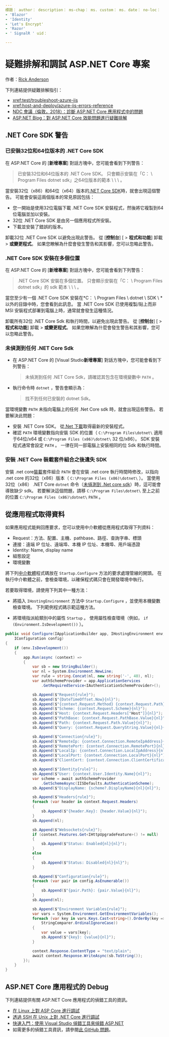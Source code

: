```yaml
---
標題： author： description： ms-chap： ms. custom： ms. date： no-loc：
- 'Blazor'
- 'Identity'
- 'Let's Encrypt'
- 'Razor'
- ' SignalR ' uid： 

---
```

# <a name="troubleshoot-and-debug-aspnet-core-projects"></a>疑難排解和調試 ASP.NET Core 專案

作者：[Rick Anderson](https://twitter.com/RickAndMSFT)

下列連結提供疑難排解指引：

* <xref:test/troubleshoot-azure-iis>
* <xref:host-and-deploy/azure-iis-errors-reference>
* [NDC 會議（倫敦，2018）：診斷 ASP.NET Core 應用程式中的問題](https://www.youtube.com/watch?v=RYI0DHoIVaA)
* [ASP.NET Blog：對 ASP.NET Core 效能問題進行疑難排解](https://blogs.msdn.microsoft.com/webdev/2018/05/23/asp-net-core-performance-improvements/)

## <a name="net-core-sdk-warnings"></a>.NET Core SDK 警告

### <a name="both-the-32-bit-and-64-bit-versions-of-the-net-core-sdk-are-installed"></a>已安裝32位和64位版本的 .NET Core SDK

在 ASP.NET Core 的 [**新增專案**] 對話方塊中，您可能會看到下列警告：

> 已安裝32位和64位版本的 .NET Core SDK。 只會顯示安裝在「C： \\ Program Files dotnet sdk」之64位版本的範本 \\ \\ \\ 。

當安裝32位（x86）和64位（x64）版本的[.NET Core SDK](https://dotnet.microsoft.com/download/dotnet-core)時，就會出現這個警告。 可能會安裝這兩個版本的常見原因包括：

* 您一開始是使用32位電腦下載 .NET Core SDK 安裝程式，然後將它複製到64位電腦並加以安裝。
* 32位 .NET Core SDK 是由另一個應用程式所安裝。
* 下載並安裝了錯誤的版本。

卸載32位 .NET Core SDK 以避免出現此警告。 從 [**控制台**] [  >  **程式和功能**] 卸載  >  **或變更程式**。 如果您瞭解為什麼會發生警告和其影響，您可以忽略此警告。

### <a name="the-net-core-sdk-is-installed-in-multiple-locations"></a>.NET Core SDK 安裝在多個位置

在 ASP.NET Core 的 [**新增專案**] 對話方塊中，您可能會看到下列警告：

> .NET Core SDK 安裝在多個位置。 只會顯示安裝在「C： \\ Program Files dotnet sdk」的 sdk 範本 \\ \\ \\ 。

當您至少有一個 .NET Core SDK 安裝在*C： \\ Program Files \\ dotnet \\ SDK \\ *以外的目錄中時，您會看到此訊息。 當 .NET Core SDK 已使用複製/貼上而非 MSI 安裝程式部署到電腦上時，通常就會發生這種情況。

卸載所有32位 .NET Core Sdk 和執行時間，以避免出現此警告。 從 [**控制台**] [  >  **程式和功能**] 卸載  >  **或變更程式**。 如果您瞭解為什麼會發生警告和其影響，您可以忽略此警告。

### <a name="no-net-core-sdks-were-detected"></a>未偵測到任何 .NET Core Sdk

* 在 ASP.NET Core 的 [Visual Studio**新增專案**] 對話方塊中，您可能會看到下列警告：

  > 未偵測到任何 .NET Core Sdk，請確認其包含在環境變數中 `PATH` 。

* 執行命令時 `dotnet` ，警告會顯示為：

  > 找不到任何已安裝的 dotnet Sdk。

當環境變數 `PATH` 未指向電腦上的任何 .Net Core sdk 時，就會出現這些警告。 若要解決此問題：

* 安裝 .NET Core SDK。 從[.Net 下載](https://dotnet.microsoft.com/download)取得最新的安裝程式。
* 確認 `PATH` 環境變數指向安裝 SDK 的位置（ `C:\Program Files\dotnet\` 適用于64位/x64 或 `C:\Program Files (x86)\dotnet\` 32 位/x86）。 SDK 安裝程式通常會設定 `PATH` 。 一律在同一部電腦上安裝相同的位 Sdk 和執行時間。

### <a name="missing-sdk-after-installing-the-net-core-hosting-bundle"></a>安裝 .NET Core 裝載套件組合之後遺失 SDK

安裝 .net core[裝載](xref:host-and-deploy/iis/index#install-the-net-core-hosting-bundle)套件組合 `PATH` 會在安裝 .net core 執行時間時修改，以指向 .net core 的32位（x86）版本（ `C:\Program Files (x86)\dotnet\` ）。 當使用32位（x86） .NET Core `dotnet` 命令（[未偵測到 .Net core sdk](#no-net-core-sdks-were-detected)）時，這可能會導致缺少 sdk。 若要解決這個問題，請移 `C:\Program Files\dotnet\` 至上之前的位置 `C:\Program Files (x86)\dotnet\` `PATH` 。

## <a name="obtain-data-from-an-app"></a>從應用程式取得資料

如果應用程式能夠回應要求，您可以使用中介軟體從應用程式取得下列資料：

* Request：方法、配置、主機、pathbase、路徑、查詢字串、標頭
* 連接：遠端 IP 位址、遠端埠、本機 IP 位址、本機埠、用戶端憑證
* Identity: Name, display name
* 組態設定
* 環境變數

將下列[中介軟體](xref:fundamentals/middleware/index#create-a-middleware-pipeline-with-iapplicationbuilder)程式碼放在 `Startup.Configure` 方法的要求處理管線的開頭。 在執行中介軟體之前，會檢查環境，以確保程式碼只會在開發環境中執行。

若要取得環境，請使用下列其中一種方法：

* 將插入 `IHostingEnvironment` 方法中 `Startup.Configure` ，並使用本機變數檢查環境。 下列範例程式碼示範這種方法。

* 將環境指派給類別中的屬性 `Startup` 。 使用屬性檢查環境（例如， `if (Environment.IsDevelopment())` ）。

```csharp
public void Configure(IApplicationBuilder app, IHostingEnvironment env, 
    IConfiguration config)
{
    if (env.IsDevelopment())
    {
        app.Run(async (context) =>
        {
            var sb = new StringBuilder();
            var nl = System.Environment.NewLine;
            var rule = string.Concat(nl, new string('-', 40), nl);
            var authSchemeProvider = app.ApplicationServices
                .GetRequiredService<IAuthenticationSchemeProvider>();

            sb.Append($"Request{rule}");
            sb.Append($"{DateTimeOffset.Now}{nl}");
            sb.Append($"{context.Request.Method} {context.Request.Path}{nl}");
            sb.Append($"Scheme: {context.Request.Scheme}{nl}");
            sb.Append($"Host: {context.Request.Headers["Host"]}{nl}");
            sb.Append($"PathBase: {context.Request.PathBase.Value}{nl}");
            sb.Append($"Path: {context.Request.Path.Value}{nl}");
            sb.Append($"Query: {context.Request.QueryString.Value}{nl}{nl}");

            sb.Append($"Connection{rule}");
            sb.Append($"RemoteIp: {context.Connection.RemoteIpAddress}{nl}");
            sb.Append($"RemotePort: {context.Connection.RemotePort}{nl}");
            sb.Append($"LocalIp: {context.Connection.LocalIpAddress}{nl}");
            sb.Append($"LocalPort: {context.Connection.LocalPort}{nl}");
            sb.Append($"ClientCert: {context.Connection.ClientCertificate}{nl}{nl}");

            sb.Append($"Identity{rule}");
            sb.Append($"User: {context.User.Identity.Name}{nl}");
            var scheme = await authSchemeProvider
                .GetSchemeAsync(IISDefaults.AuthenticationScheme);
            sb.Append($"DisplayName: {scheme?.DisplayName}{nl}{nl}");

            sb.Append($"Headers{rule}");
            foreach (var header in context.Request.Headers)
            {
                sb.Append($"{header.Key}: {header.Value}{nl}");
            }
            sb.Append(nl);

            sb.Append($"Websockets{rule}");
            if (context.Features.Get<IHttpUpgradeFeature>() != null)
            {
                sb.Append($"Status: Enabled{nl}{nl}");
            }
            else
            {
                sb.Append($"Status: Disabled{nl}{nl}");
            }

            sb.Append($"Configuration{rule}");
            foreach (var pair in config.AsEnumerable())
            {
                sb.Append($"{pair.Path}: {pair.Value}{nl}");
            }
            sb.Append(nl);

            sb.Append($"Environment Variables{rule}");
            var vars = System.Environment.GetEnvironmentVariables();
            foreach (var key in vars.Keys.Cast<string>().OrderBy(key => key, 
                StringComparer.OrdinalIgnoreCase))
            {
                var value = vars[key];
                sb.Append($"{key}: {value}{nl}");
            }

            context.Response.ContentType = "text/plain";
            await context.Response.WriteAsync(sb.ToString());
        });
    }
}
```

## <a name="debug-aspnet-core-apps"></a>ASP.NET Core 應用程式的 Debug

下列連結提供有關 ASP.NET Core 應用程式的偵錯工具的資訊。

* [在 Linux 上對 ASP Core 進行調試](https://devblogs.microsoft.com/premier-developer/debugging-asp-core-on-linux-with-visual-studio-2017/)
* [透過 SSH 在 Unix 上對 .NET Core 進行調試](https://devblogs.microsoft.com/devops/debugging-net-core-on-unix-over-ssh/)
* [快速入門：使用 Visual Studio 偵錯工具來偵錯 ASP.NET](/visualstudio/debugger/quickstart-debug-aspnet)
* 如需更多的偵錯工具資訊，請參閱[此 GitHub 問題](https://github.com/dotnet/AspNetCore.Docs/issues/2960)。

